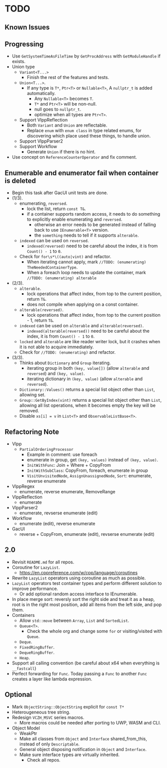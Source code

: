 # TODO

## Known Issues

## Progressing

- Use `GetSystemTimeAsFileTime` by `GetProcAddress` with `GetModuleHandle` if exists.
- Union type
  - `Variant<T...>`
    - Finish the rest of the features and tests.
  - `Union<T...>`.
    - If any type is `T*`, `Ptr<T>` or `Nullable<T>`, A `nullptr_t` is added automatically.
      - Any `Nullable<T>` becomes `T`.
      - `T*` and `Ptr<T>` will be non-null.
      - null goes to `nullptr_t`.
      - optimize when all types are `Ptr<T>`.
  - Support VlppReflection
    - Both `Variant` and `Union` are reflectable.
    - Replace `enum` with `enum class` in type related enums, for discovering which place used these things, to handle union.
  - Support VlppParser2
  - Support Workflow
    - Generate `Union` if there is no hint.
- Use concept on `ReferenceCounterOperator` and fix comment.

## Enumerable and enumerator fail when container is deleted

- Begin this task after GacUI unit tests are done.
- (1/3).
  - enumerating, `reversed`.
    - lock the list, return `const T&`.
    - if a container supports random access, it needs to do something to explicitly enable enumerating and `reversed`.
      - otherwise an error needs to be generated instead of falling back to use `IEnumerable<T>` version.
      - the `something` needs to tell if it supports `alterable`.
  - `indexed` can be used on `reversed`.
    - `indexed(reversed)` need to be careful about the index, it is from `Count() - 1` to `0`.
  - Check for `for\s*\((auto|vint)` and refactor.
    - When iterating cannot apply, mark `//TODO: (enumerating) TheNeededContainerType`.
    - When a foreach loop needs to update the container, mark `//TODO: (enumerating) alterable`
- (2/3).
  - `alterable`.
    - lock operations that affect index, from top to the current position, return `T&`.
    - does not compile when applying on a const container.
  - `alterable(reversed)`.
    - lock operations that affect index, from top to the current position - 1, return `T&`.
  - `indexed` can be used on `alterable` and `alterable(reversed)`.
    - `indexed(alterable(reversed))` need to be careful about the index, it is from `Count() - 1` to `0`.
  - `locked` and `alterable` are like reader writer lock, but it crashes when it is not able to acquire immediately.
  - Check for `//TODO: (enumerating)` and refactor.
- (3/3).
  - Thinks about `Dictionary` and `Group` iterating.
    - iterating group in both `(key, value[])` (allow `alterable` and `reversed`) and `(key, value)`.
    - iterating dictionary in `(key, value)` (allow `alterable` and `reversed`).
  - `Dictionary::Values()` returns a special list object other than `List`, allowing set.
  - `Group::GetByIndex(vint)` returns a special list object other than `List`, allowing all list operations, when it becomes empty the key will be removed.
  - Disable `xs[i] = v` in `List<T>` and `ObservableListBase<T>`.

## Refactoring Note

- Vlpp
  - `PartialOrderingProcessor`
    - Example in comment: use foreach
    - enumerate in group, get `(key, values)` instead of `(key, value)`.
    - `InitWithFunc`: Join + Where + CopyFrom
    - `InitWithSubClass`: CopyFrom, foreach, enumerate in group
    - `VisitUnvisitedNode`, `AssignUnassignedNode`, `Sort`: enumerate, reverse enumerate
- VlppRegex
  - enumerate, reverse enumerate, RemoveRange
- VlppReflection
  - enumerate
- VlppParser2
  - enumerate, revserse enumerate (edit)
- Workflow
  - enumerate (edit), reverse enumerate
- GacUI
  - reverse + CopyFrom, enumerate (edit), revserse enumerate (edit)

## 2.0

- Revisit `README.md` for all repos.
- Coroutine for `LazyList`.
  - https://en.cppreference.com/w/cpp/language/coroutines
- Rewrite `LazyList` operators using coroutine as much as possible.
- `LazyList` operators test container types and perform different solution to improve performance.
  - Or add optional random access interface to IEnumerable.
- In place merge sort: reversly sort the right side and treat it as a heap, root is in the right most position, add all items from the left side, and pop them.
- Containers
  - Allow `std::move` between `Array`, `List` and `SortedList`.
  - `Queue<T>`.
    - Check the whole org and change some `for` or visiting/visited with `Queue`.
  - `Deque`.
  - `FixedRingBuffer`.
  - `DequeRingBuffer`.
  - `Heap`.
- Support all calling convention (be careful about x64 when everything is `__fastcall`)
- Perfect forwarding for `Func`. Today passing a `Func` to another `Func` creates a layer like lambda expression.

## Optional

- Mark `ObjectString::ObjectString` explicit for `const T*`
- Heterougeneous tree string.
- Redesign `VCZH_MSVC` series macros.
  - More macros could be needed after porting to UWP, WASM and CLI.
- Object Model
  - WeakPtr
  - Make all classes from `Object` and `Interface` shared_from_this, instead of only `Descriptable`.
  - General object disposing notification in `Object` and `Interface`.
  - Make sure interface types are virtually inherited.
    - Check all repos.
